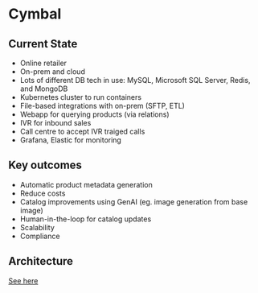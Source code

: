 # Cymbal

## Current State

- Online retailer
- On-prem and cloud
- Lots of different DB tech in use: MySQL, Microsoft SQL Server, Redis, and MongoDB
- Kubernetes cluster to run containers
- File-based integrations with on-prem (SFTP, ETL)
- Webapp for querying products (via relations)
- IVR for inbound sales
- Call centre to accept IVR traiged calls
- Grafana, Elastic for monitoring

## Key outcomes

- Automatic product metadata generation
- Reduce costs
- Catalog improvements using GenAI (eg. image generation from base image)
- Human-in-the-loop for catalog updates
- Scalability
- Compliance

## Architecture
[See here](https://viewer.diagrams.net/?tags=%7B%7D&lightbox=1&highlight=0000ff&edit=_blank&layers=1&nav=1&title=altostrat.drawio&dark=auto#Uhttps%3A%2F%2Fdrive.google.com%2Fuc%3Fid%3D1h6TuzcGl-8Py4nEDIsh_yRr8j-4zLjJY%26export%3Ddownload)